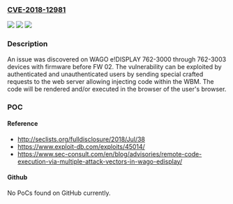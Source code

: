 ### [CVE-2018-12981](https://cve.mitre.org/cgi-bin/cvename.cgi?name=CVE-2018-12981)
![](https://img.shields.io/static/v1?label=Product&message=n%2Fa&color=blue)
![](https://img.shields.io/static/v1?label=Version&message=n%2Fa&color=blue)
![](https://img.shields.io/static/v1?label=Vulnerability&message=n%2Fa&color=brighgreen)

### Description

An issue was discovered on WAGO e!DISPLAY 762-3000 through 762-3003 devices with firmware before FW 02. The vulnerability can be exploited by authenticated and unauthenticated users by sending special crafted requests to the web server allowing injecting code within the WBM. The code will be rendered and/or executed in the browser of the user's browser.

### POC

#### Reference
- http://seclists.org/fulldisclosure/2018/Jul/38
- https://www.exploit-db.com/exploits/45014/
- https://www.sec-consult.com/en/blog/advisories/remote-code-execution-via-multiple-attack-vectors-in-wago-edisplay/

#### Github
No PoCs found on GitHub currently.

